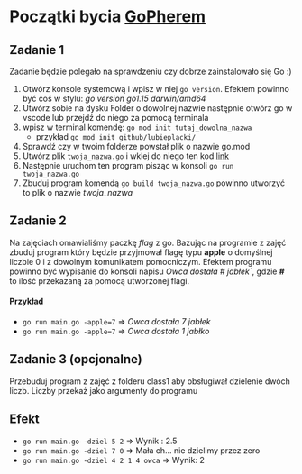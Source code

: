 # Początki bycia [GoPherem](https://blog.golang.org/gopher)

## Zadanie 1
Zadanie będzie polegało na sprawdzeniu czy dobrze zainstalowało się Go :)

1. Otwórz konsole systemową i wpisz w niej `go version`. Efektem powinno być coś w stylu: *go version go1.15 darwin/amd64*
2. Utwórz sobie na dysku Folder o dowolnej nazwie następnie otwórz go w vscode lub przejdź do niego za pomocą terminala
3. wpisz w terminal komendę: `go mod init tutaj_dowolna_nazwa`
    * przykład `go mod init github/lubieplacki/`
4. Sprawdź czy w twoim folderze powstał plik o nazwie go.mod
5. Utwórz plik `twoja_nazwa.go` i wklej do niego ten kod [link](https://gist.github.com/Ko4s/886172fa2cc0ae662a07d8976278b041)
6. Następnie uruchom ten program pisząc w konsoli `go run twoja_nazwa.go`
7. Zbuduj program komendą `go build twoja_nazwa.go` powinno utworzyć to plik o nazwie *twoja_nazwa*

## Zadanie 2
Na zajęciach omawialiśmy paczkę *flag* z go. Bazując na programie z zajęć zbuduj program który będzie przyjmował flagę typu  **apple** o domyślnej liczbie 0 i z dowolnym komunikatem pomocniczym.
Efektem programu powinno być wypisanie do konsoli napisu *Owca dostała # jabłek`*, gdzie **#** to ilość przekazaną za pomocą utworzonej flagi.
#### Przykład
* `go run main.go -apple=7` => *Owca dostała 7 jabłek*
* `go run main.go -apple=7` => *Owca dostała 1 jabłko*

## Zadanie 3 (opcjonalne)
Przebuduj program z zajęć z folderu class1 aby obsługiwał dzielenie dwóch liczb. Liczby przekaż jako argumenty do programu


## Efekt
* `go run main.go -dziel 5 2` => Wynik : 2.5
* `go run main.go -dziel 7 0` => Mała ch... nie dzielimy przez zero
* `go run main.go -dziel 4 2 1 4 owca` => Wynik: 2


